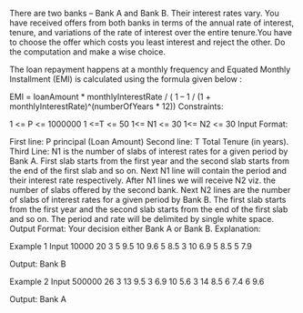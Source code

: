There are two banks – Bank A and Bank B. Their interest rates vary. You have received offers from both banks in terms of the annual rate of interest, tenure, and variations of the rate of interest over the entire tenure.You have to choose the offer which costs you least interest and reject the other. Do the computation and make a wise choice.

The loan repayment happens at a monthly frequency and Equated Monthly Installment (EMI) is calculated using the formula given below :

EMI = loanAmount * monthlyInterestRate / ( 1 – 1 / (1 + monthlyInterestRate)^(numberOfYears * 12))
Constraints:

1 <= P <= 1000000
1 <=T <= 50
1<= N1 <= 30
1<= N2 <= 30
Input Format:

First line: P principal (Loan Amount)
Second line: T Total Tenure (in years).
Third Line: N1 is the number of slabs of interest rates for a given period by Bank A. First slab starts from the first year and the second slab starts from the end of the first slab and so on.
Next N1 line will contain the period  and their interest rate respectively.
After N1 lines we will receive N2 viz. the number of slabs offered by the second bank.
Next N2 lines are the number of slabs of interest rates for a given period by Bank B. The first slab starts from the first year and the second slab starts from the end of the first slab and so on.
The period and rate will be delimited by single white space.
Output Format: Your decision either Bank A or Bank B.
Explanation:

Example 1
Input
10000
20
3
5 9.5
10 9.6
5 8.5
3
10 6.9
5 8.5
5 7.9

Output: Bank B

Example 2
Input
500000
26
3
13 9.5
3  6.9
10  5.6
3
14  8.5
6  7.4
6  9.6

Output: Bank A